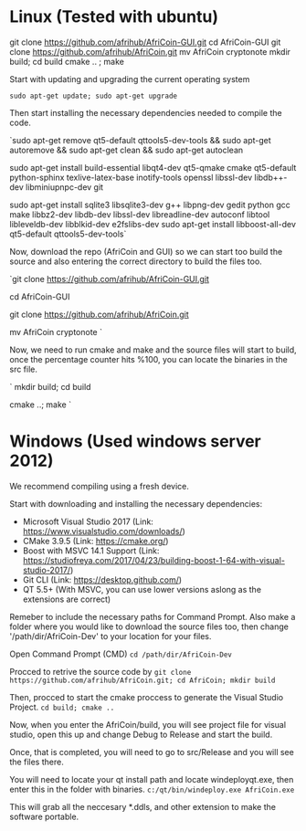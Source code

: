 # Linux (Tested with ubuntu)


git clone https://github.com/afrihub/AfriCoin-GUI.git
cd AfriCoin-GUI
git clone https://github.com/afrihub/AfriCoin.git
mv AfriCoin cryptonote
mkdir build; cd build
cmake .. ; make 


Start with updating and upgrading the current operating system

`sudo apt-get update; sudo apt-get upgrade`


Then start installing the necessary dependencies needed to compile the code.

`sudo apt-get remove qt5-default qttools5-dev-tools && sudo apt-get autoremove && sudo apt-get clean && sudo apt-get autoclean

sudo apt-get install build-essential libqt4-dev qt5-qmake cmake qt5-default python-sphinx texlive-latex-base inotify-tools openssl libssl-dev libdb++-dev libminiupnpc-dev git 

sudo apt-get install sqlite3 libsqlite3-dev g++ libpng-dev gedit python gcc make libbz2-dev libdb-dev libssl-dev libreadline-dev autoconf libtool libleveldb-dev libblkid-dev e2fslibs-dev
sudo apt-get install libboost-all-dev qt5-default qttools5-dev-tools`


Now, download the repo (AfriCoin and GUI) so we can start too build the source and also entering the correct directory to build the files too.

`git clone https://github.com/afrihub/AfriCoin-GUI.git

cd AfriCoin-GUI

git clone https://github.com/afrihub/AfriCoin.git

mv AfriCoin cryptonote
`

Now, we need to run cmake and make and the source files will start to build, once the percentage counter hits %100, you can locate the binaries in the src file.

`
mkdir build; cd build

cmake ..; make
`


# Windows (Used windows server 2012)
We recommend compiling using a fresh device.

Start with downloading and installing the necessary dependencies:

* Microsoft Visual Studio 2017 (Link: https://www.visualstudio.com/downloads/)
* CMake 3.9.5 (Link: https://cmake.org/)
* Boost with MSVC 14.1 Support (Link: https://studiofreya.com/2017/04/23/building-boost-1-64-with-visual-studio-2017/)
* Git CLI (Link: https://desktop.github.com/)
* QT 5.5+ (With MSVC, you can use lower versions aslong as the extensions are correct)


Remeber to include the necessary paths for Command Prompt.
Also make a folder where you would like to download the source files too, then change '/path/dir/AfriCoin-Dev' to your location for your files.

Open Command Prompt (CMD)
`cd /path/dir/AfriCoin-Dev`

Procced to retrive the source code by
`git clone https://github.com/afrihub/AfriCoin.git; cd AfriCoin; mkdir build`

Then, procced to start the cmake proccess to generate the Visual Studio Project.
`cd build; cmake ..`

Now, when you enter the AfriCoin/build, you will see project file for visual studio, open this up and change Debug to Release and start the build.

Once, that is completed, you will need to go to src/Release and you will see the files there.

You will need to locate your qt install path and locate windeployqt.exe, then enter this in the folder with binaries.
`c:/qt/bin/windeploy.exe AfriCoin.exe`

This will grab all the neccesary *.ddls, and other extension to make the software portable.

